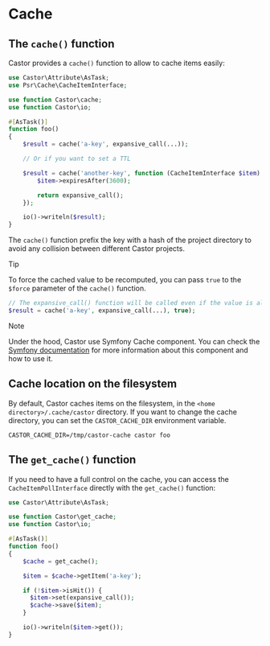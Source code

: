 # Cache

## The `cache()` function

Castor provides a `cache()` function to allow to cache items easily:

```php
use Castor\Attribute\AsTask;
use Psr\Cache\CacheItemInterface;

use function Castor\cache;
use function Castor\io;

#[AsTask()]
function foo()
{
    $result = cache('a-key', expansive_call(...));

    // Or if you want to set a TTL

    $result = cache('another-key', function (CacheItemInterface $item) => {
        $item->expiresAfter(3600);

        return expansive_call();
    });

    io()->writeln($result);
}
```

The `cache()` function prefix the key with a hash of the project directory to
avoid any collision between different Castor projects.

> [!TIP]
> To force the cached value to be recomputed, you can pass `true` to the `$force`
> parameter of the `cache()` function.

```php
// The expansive_call() function will be called even if the value is already in the cache
$result = cache('a-key', expansive_call(...), true);
```

> [!NOTE]
> Under the hood, Castor use Symfony Cache component. You can check the
> [Symfony documentation](https://symfony.com/doc/current/components/cache.html)
> for more information about this component and how to use it.

## Cache location on the filesystem

By default, Castor caches items on the filesystem, in the `<home directory>/.cache/castor`
directory. If you want to change the cache directory, you can set the `CASTOR_CACHE_DIR`
environment variable.

```shell
CASTOR_CACHE_DIR=/tmp/castor-cache castor foo
```

## The `get_cache()` function

If you need to have a full control on the cache, you can access the
`CacheItemPollInterface` directly with the `get_cache()` function:

```php
use Castor\Attribute\AsTask;

use function Castor\get_cache;
use function Castor\io;

#[AsTask()]
function foo()
{
    $cache = get_cache();

    $item = $cache->getItem('a-key');

    if (!$item->isHit()) {
      $item->set(expansive_call());
      $cache->save($item);
    }

    io()->writeln($item->get());
}
```
